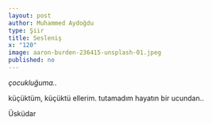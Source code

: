 ```yaml
---
layout: post
author: Muhammed Aydoğdu
type: Şiir
title: Sesleniş
x: "120"
image: aaron-burden-236415-unsplash-01.jpeg
published: no
---
```


_çocukluğuma.._

küçüktüm,
küçüktü ellerim.
tutamadım hayatın bir ucundan..

Üsküdar
